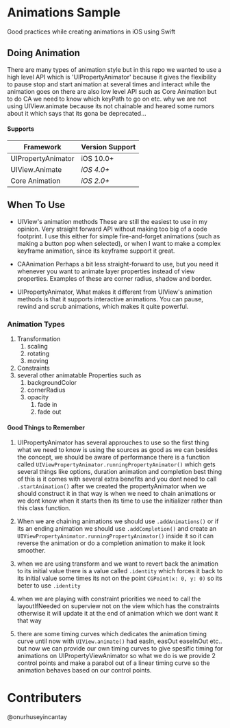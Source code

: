 # Animations Sample
Good practices while creating animations in iOS using Swift

## Doing Animation
There are many types of animation style but in this repo we wanted to use a high level API which is 'UIPropertyAnimator' because it gives the flexibility to pause stop and start animation at several times and interact while the animation goes on there are also low level API such as Core Animation but to do CA we need to know which keyPath to go on etc. why we are not using UIView.animate because its not chainable and heared some rumors about it which says that its gona be deprecated...

#### Supports
Framework | Version Support
------------ | -------------
UIPropertyAnimator | iOS 10.0+
UIView.Animate | *iOS 4.0+*
Core Animation | *iOS 2.0+*

## When To Use
* UIView's animation methods
These are still the easiest to use in my opinion. Very straight forward API without making too big of a code footprint. I use this either for simple fire-and-forget animations (such as making a button pop when selected), or when I want to make a complex keyframe animation, since its keyframe support it great.

* CAAnimation
Perhaps a bit less straight-forward to use, but you need it whenever you want to animate layer properties instead of view properties. Examples of these are corner radius, shadow and border.

* UIPropertyAnimator,
What makes it different from UIView's animation methods is that it supports interactive animations. You can pause, rewind and scrub animations, which makes it quite powerful.

### Animation Types
1. Transformation
    1. scaling
    2. rotating
    3. moving
2. Constraints
3. several other animatable Properties such as
    1. backgroundColor
    2. cornerRadius
    3. opacity
        1. fade in
        2. fade out

#### Good Things to Remember

1. UIPropertyAnimator has several approuches to use so the first thing what we need to know is using the sources as good as we can besides the concept, we should be aware of performance there is a function called
`UIViewPropertyAnimator.runningPropertyAnimator()` which gets several things like options, duration animation and completion best thing of this is it comes with several extra benefits and you dont need to call `.startAnimation()` after we created the propertyAnimator when we should construct it in that way is when we need to chain animations or we dont know when it starts then its time to use the initializer rather than this class function.

2. When we are chaining animations we should use `.addAnimations()` or if its an ending animation we should use `.addCompletion()` and create an `UIViewPropertyAnimator.runningPropertyAnimator()` inside it so it can reverse the animation or do a completion animation to make it look smoother.

3. when we are using transform and we want to revert back the animation to its initial value there is a value called `.identity` which forces it back to its initial value some times its not on the point `CGPoint(x: 0, y: 0)` so its beter to use `.identity`

4. when we are playing with constraint priorities we need to call the layoutIfNeeded on superview not on the view which has the constraints otherwise it will update it at the end of animation which we dont want it that way

5. there are some timing curves which dedicates the animation timing curve until now with `UIView.animate()` had easIn, easOut easeInOut etc.. but now we can provide our own timing curves to give spesific timing for animations on UIPropertyViewAnimator so what we do is we provide 2 control points and make a parabol out of a linear timing curve so the animation behaves based on our control points.
 

# Contributers
@onurhuseyincantay